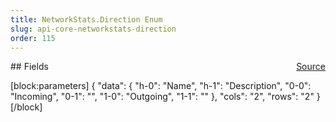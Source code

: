 ```yaml
---
title: NetworkStats.Direction Enum
slug: api-core-networkstats-direction
order: 115
---
```

<span style="float: right"><a href="https://www.github.com/spatialos/gdk-for-unity/blob/0.3.3/workers/unity/Packages/io.improbable.gdk.core/NetworkStats/MessageType.cs/#L14">Source</a></span>



</p>
## Fields


[block:parameters]
{
  "data": {
    "h-0": "Name",
    "h-1": "Description",
    "0-0": "Incoming",
    "0-1": "",
    "1-0": "Outgoing",
    "1-1": ""
  },
  "cols": "2",
  "rows": "2"
}
[/block]


